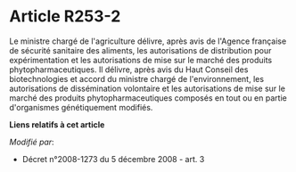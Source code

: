 # Article R253-2

Le ministre chargé de l'agriculture délivre, après avis de l'Agence française de sécurité sanitaire des aliments, les
autorisations de distribution pour expérimentation et les autorisations de mise sur le marché des produits
phytopharmaceutiques. Il délivre, après avis              du Haut Conseil des biotechnologies et accord du ministre chargé de
l'environnement, les autorisations de dissémination volontaire et les autorisations de mise sur le marché des produits
phytopharmaceutiques composés en tout ou en partie d'organismes génétiquement modifiés.

**Liens relatifs à cet article**

_Modifié par_:

  - Décret n°2008-1273 du 5 décembre 2008 - art. 3
